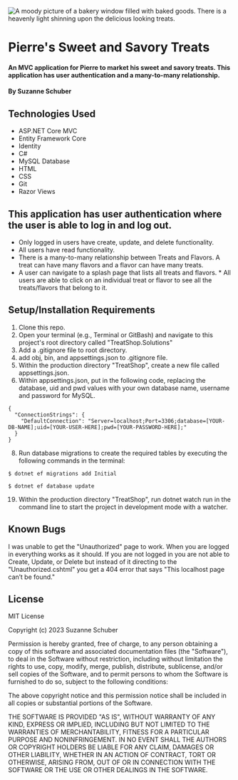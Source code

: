 ![A moody picture of a bakery window filled with baked goods. There is a heavenly light shinning upon the delicious looking treats.](https://us.123rf.com/450wm/djvstock/djvstock2305/djvstock230509854/204043462-freshly-baked-french-croissants-a-gourmet-indulgence-for-sweet-tooth-generated-by-artificial.jpg?ver=6)
# Pierre's Sweet and Savory Treats

#### An MVC application for Pierre to market his sweet and savory treats. This application has user authentication and a many-to-many relationship.
#### By Suzanne Schuber

## Technologies Used

* ASP.NET Core MVC
* Entity Framework Core
* Identity
* C# 
* MySQL Database
* HTML
* CSS
* Git
* Razor Views

## This application has user authentication where the user is able to log in and log out. 

* Only logged in users have create, update, and delete functionality. 
* All users have read functionality.
* There is a many-to-many relationship between Treats and Flavors. A treat can have many flavors and a flavor can have many treats.
* A user can navigate to a splash page that lists all treats and flavors.   * All users are able to click on an individual treat or flavor to see all the treats/flavors that belong to it.

## Setup/Installation Requirements 

1. Clone this repo.
2. Open your terminal (e.g., Terminal or GitBash) and navigate to this project's root directory called "TreatShop.Solutions"
3. Add a .gitignore file to root directory.
5. add obj, bin, and appsettings.json to .gitignore file.
6. Within the production directory "TreatShop", create a new file called appsettings.json.
7. Within appsettings.json, put in the following code, replacing the database, uid and pwd values with your own database name, username and password for MySQL.
``````
{
  "ConnectionStrings": {
    "DefaultConnection": "Server=localhost;Port=3306;database=[YOUR-DB-NAME];uid=[YOUR-USER-HERE];pwd=[YOUR-PASSWORD-HERE];"
  }
}
``````
8. Run database migrations to create the required tables by executing the following commands in the terminal:
``````
$ dotnet ef migrations add Initial
``````

``````
$ dotnet ef database update
``````

19. Within the production directory "TreatShop", run dotnet watch run in the command line to start the project in development mode with a watcher.

## Known Bugs
I was unable to get the "Unauthorized" page to work. When you are logged in everything works as it should. If you are not logged in you are not able to Create, Update, or Delete but instead of it directing to the "Unauthorized.cshtml" you get a 404 error that says "This localhost page can’t be found."

## License
MIT License

Copyright (c) 2023 Suzanne Schuber

Permission is hereby granted, free of charge, to any person obtaining a copy of this software and associated documentation files (the "Software"), to deal in the Software without restriction, including without limitation the rights to use, copy, modify, merge, publish, distribute, sublicense, and/or sell copies of the Software, and to permit persons to whom the Software is furnished to do so, subject to the following conditions:

The above copyright notice and this permission notice shall be included in all copies or substantial portions of the Software.

THE SOFTWARE IS PROVIDED "AS IS", WITHOUT WARRANTY OF ANY KIND, EXPRESS OR IMPLIED, INCLUDING BUT NOT LIMITED TO THE WARRANTIES OF MERCHANTABILITY, FITNESS FOR A PARTICULAR PURPOSE AND NONINFRINGEMENT. IN NO EVENT SHALL THE AUTHORS OR COPYRIGHT HOLDERS BE LIABLE FOR ANY CLAIM, DAMAGES OR OTHER LIABILITY, WHETHER IN AN ACTION OF CONTRACT, TORT OR OTHERWISE, ARISING FROM, OUT OF OR IN CONNECTION WITH THE SOFTWARE OR THE USE OR OTHER DEALINGS IN THE SOFTWARE.